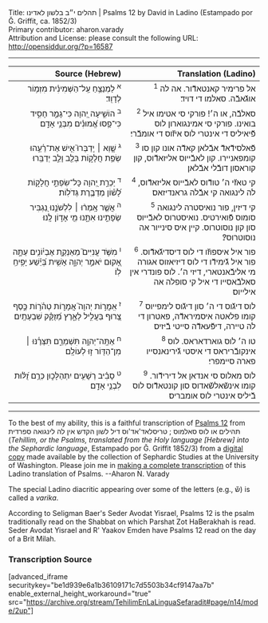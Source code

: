 <html>
<head></head>
<body>
Title: תהלים י״ב בלשון לאדינו | Psalms 12 by David in Ladino (Estampado por Ǧ. Griffit, ca. 1852/3)<br />
Primary contributor: aharon.varady<br />
Attribution and License: please consult the following URL: <a href="http://opensiddur.org/?p=16587">http://opensiddur.org/?p=16587</a>
<p />
<hr />

<table style="margin-left: auto;margin-right: auto;" class="draggable">
<thead><tr><th id="x" style="text-align: right;">Source (Hebrew)</th><th style="text-align: right;">Translation (Ladino)</th></tr></thead>
<tbody>
<tr><td style="vertical-align:top;" width="46%">
<div class="liturgy" style="text-align: right;"><span lang="he">
<sup>א</sup>&nbsp;לַמְנַצֵּ֥חַ 
עַֽל־הַשְּׁמִינִ֗ית 
מִזְמ֥וֹר לְדָוִֽד׃
</span></div></td>

<td style="vertical-align:top;" width="53%">
<div class="ladino" style="text-align: right;"><span lang="he">
<sup>1</sup>&nbsp;אל פרימיר קאנטאדﬞור. 
אה לה אוגﬞאבﬞה. 
סאלמו די דויד׃
</span></div></td></tr>


<tr><td style="vertical-align:top;" width="46%">
<div class="liturgy" style="text-align: right;"><span lang="he">
<sup>ב</sup>&nbsp;הוֹשִׁ֣יעָה יְ֭הוָה 
כִּי־גָמַ֣ר חָסִ֑יד 
כִּי־פַ֥סּוּ אֱ֝מוּנִ֗ים מִבְּנֵ֥י אָדָֽם׃
</span></div></td>

<td style="vertical-align:top;" width="53%">
<div class="ladino" style="text-align: right;"><span lang="he">
<sup>2</sup>&nbsp;סאלבﬞה, או ה׳! 
פורקי סי אטימו איל בואינו. 
פורקי סי אמינגוארון לוס פﬞיאיליס די אינטרי לוס איזﬞוס די אומבﬞרי׃
</span></div></td></tr>


<tr><td style="vertical-align:top;" width="46%">
<div class="liturgy" style="text-align: right;"><span lang="he">
<sup>ג</sup>&nbsp;שָׁ֤וְא ׀ יְֽדַבְּרוּ֮ אִ֤ישׁ אֶת־רֵ֫עֵ֥הוּ 
שְׂפַ֥ת חֲלָק֑וֹת 
בְּלֵ֖ב וָלֵ֣ב יְדַבֵּֽרוּ׃
</span></div></td>

<td style="vertical-align:top;" width="53%">
<div class="ladino" style="text-align: right;"><span lang="he">
<sup>3</sup>&nbsp;פﬞאלסידﬞאדﬞ אבﬞלאן קאדﬞה אונו קון סו קומפאניירו. 
קון לאבﬞייוס אליזאדﬞוס, 
קון קוראסון דובﬞלי אבﬞלאן׃
</span></div></td></tr>


<tr><td style="vertical-align:top;" width="46%">
<div class="liturgy" style="text-align: right;"><span lang="he">
<sup>ד</sup>&nbsp;יַכְרֵ֣ת יְ֭הוָה כָּל־שִׂפְתֵ֣י חֲלָק֑וֹת 
לָ֝שׁ֗וֹן מְדַבֶּ֥רֶת גְּדֹלֽוֹת׃
</span></div></td>

<td style="vertical-align:top;" width="53%">
<div class="ladino" style="text-align: right;"><span lang="he">
<sup>4</sup>&nbsp;קי טאזﬞי ה׳ טודﬞוס לאבﬞייוס אליזאדﬞוס, 
לה לינגואה קי אבﬞלה גראנדיזאס׃
</span></div></td></tr>


<tr><td style="vertical-align:top;" width="46%">
<div class="liturgy" style="text-align: right;"><span lang="he">
<sup>ה</sup>&nbsp;אֲשֶׁ֤ר אָֽמְר֨וּ ׀ 
לִלְשֹׁנֵ֣נוּ נַ֭גְבִּיר 
שְׂפָתֵ֣ינוּ אִתָּ֑נוּ 
מִ֖י אָד֣וֹן לָֽנוּ׃
</span></div></td>

<td style="vertical-align:top;" width="53%">
<div class="ladino" style="text-align: right;"><span lang="he">
<sup>5</sup>&nbsp;קי דיזין, 
פור נואיסטרה לינגואה סומוס פﬞואירטיס. 
נואיסטרוס לאבﬞייוס סון קון נוסוטרוס. 
קיין איס סינייור אה נוסוטרוס?׃
</span></div></td></tr>


<tr><td style="vertical-align:top;" width="46%">
<div class="liturgy" style="text-align: right;"><span lang="he">
<sup>ו</sup>&nbsp;מִשֹּׁ֥ד עֲנִיִּים֮ מֵאַנְקַ֪ת 
אֶבְי֫וֹנִ֥ים עַתָּ֣ה אָ֭קוּם יֹאמַ֣ר יְהוָ֑ה 
אָשִׁ֥ית בְּ֝יֵ֗שַׁע יָפִ֥יחַֽ לֽוֹ׃
</span></div></td>

<td style="vertical-align:top;" width="53%">
<div class="ladino" style="text-align: right;"><span lang="he">
<sup>6</sup>&nbsp;פור איל איספוזﬞו די לוס דיסדיגﬞאדﬞוס. 
פור איל גﬞימידﬞו די לוס דיזיאזוס אגורה מי אליבﬞאנטארי, דיזי ה׳. 
לוס פונדרי אין סאלבﬞאסייו די איל קי סופלה אה אילייוס׃
</span></div></td></tr>


<tr><td style="vertical-align:top;" width="46%">
<div class="liturgy" style="text-align: right;"><span lang="he">
<sup>ז</sup>&nbsp;אִֽמֲר֣וֹת יְהוָה֮ אֲמָר֪וֹת טְהֹ֫ר֥וֹת כֶּ֣סֶף צָ֭רוּף 
בַּעֲלִ֣יל לָאָ֑רֶץ 
מְ֝זֻקָּ֗ק שִׁבְעָתָֽיִם׃
</span></div></td>

<td style="vertical-align:top;" width="53%">
<div class="ladino" style="text-align: right;"><span lang="he">
<sup>7</sup>&nbsp;לוס דיגﬞוס די ה׳ סון דיגﬞוס לימפייוס קומו פלאטה איסמיראדﬞה, 
פאטרון די לה טיירה, 
דיפﬞעאדﬞה סייטי בﬞיזיס׃
</span></div></td></tr>


<tr><td style="vertical-align:top;" width="46%">
<div class="liturgy" style="text-align: right;"><span lang="he">
<sup>ח</sup>&nbsp;אַתָּֽה־יְהוָ֥ה תִּשְׁמְרֵ֑ם 
תִּצְּרֶ֓נּוּ ׀ מִן־הַדּ֖וֹר ז֣וּ לְעוֹלָֽם׃
</span></div></td>

<td style="vertical-align:top;" width="53%">
<div class="ladino" style="text-align: right;"><span lang="he">
<sup>8</sup>&nbsp;טו ה׳ לוס גוארדאראס. 
לוס אינקובﬞריראס די איסטי גﬞירינאנסייו פארה סיימפרי׃
</span></div></td></tr>


<tr><td style="vertical-align:top;" width="46%">
<div class="liturgy" style="text-align: right;"><span lang="he">
<sup>ט</sup>&nbsp;סָבִ֗יב רְשָׁעִ֥ים יִתְהַלָּכ֑וּן 
כְּרֻ֥ם זֻ֝לּ֗וּת לִבְנֵ֥י אָדָֽם׃
</span></div></td>

<td style="vertical-align:top;" width="53%">
<div class="ladino" style="text-align: right;"><span lang="he">
<sup>9</sup>&nbsp;לוס מאלוס סי אנדאן אל דירידﬞור. 
קומו אינשﬞאלשﬞאדוס סון קונטאדﬞוס לוס בﬞיליס אינטרי לוס אומבריס׃
</span></div></td>
</tr>
</tbody></table>

<hr />

To the best of my ability, this is a faithful transcription of <a href="https://en.wikipedia.org/wiki/Psalm_12">Psalms 12</a> from תהילים או לוס סאלמוס ; טריסלאד'אד'וס דיל לשון הקדש אין לה לינגואה ספרדית (<em>Tehillim, or the Psalms, translated from the Holy language [Hebrew] into the Sephardic language</em>, Estampado por Ǧ. Griffit 1852/3) from a <a href="http://digitalcollections.lib.washington.edu/cdm/compoundobject/collection/p16786coll3/id/2453/rec/">digital copy</a> made available by the collection of Sephardic Studies at the University of Washington. Please join me in <a href="https://he.wikisource.org/wiki/%D7%9E%D7%A4%D7%AA%D7%97:Tehilim,_o_los_Salmos,_trezladados_del_leshon_ha-%E1%B8%B3odesh_en_la_lingua_Sefaradit.pdf">making a complete transcription</a> of this Ladino translation of Psalms. --Aharon N. Varady

The special Ladino diacritic appearing over some of the letters (e.g., שﬞ) is called a <em>varika</em>.

According to Seligman Baer's Seder Avodat Yisrael, Psalms 12 is the psalm traditionally read on the Shabbat on which Parshat Zot HaBerakhah is read. Seder Avodat Yisrael and R' Yaakov Emden have Psalms 12 read on the day of a Brit Milah.

<h3>Transcription Source</h3>

[advanced_iframe securitykey="be1d939e6a1b36109171c7d5503b34cf9147aa7b" enable_external_height_workaround="true" src="https://archive.org/stream/TehilimEnLaLinguaSefaradit#page/n14/mode/2up"]

</body>
</html>